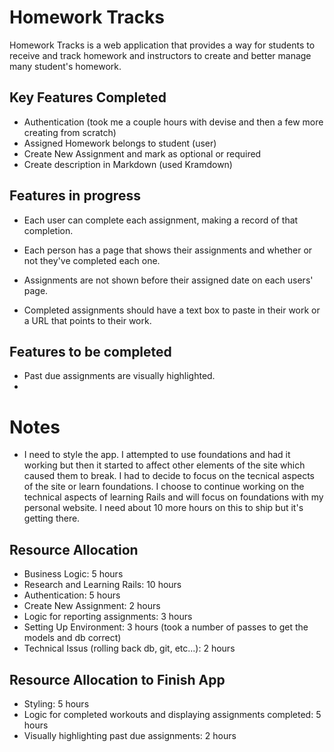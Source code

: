 # Homework Tracks

Homework Tracks is a web application that provides a way for students to receive and track homework and instructors to create and better manage many student's homework.

## Key Features Completed
- Authentication (took me a couple hours with devise and then a few more creating from scratch)
- Assigned Homework belongs to student (user)
- Create New Assignment and mark as optional or required
- Create description in Markdown (used Kramdown)

## Features in progress
- Each user can complete each assignment, making a record of that completion.
- Each person has a page that shows their assignments and whether or not they've completed each one.
- Assignments are not shown before their assigned date on each users' page.

- Completed assignments should have a text box to paste in their work or a URL that points to their work.

## Features to be completed
- Past due assignments are visually highlighted.
- 
# Notes
- I need to style the app.  I attempted to use foundations and had it working but then it started to affect other elements of the site which caused them to break.  I had to decide to focus on the tecnical aspects of the site or learn foundations.  I choose to continue working on the technical aspects of learning Rails and will focus on foundations with my personal website.  I need about 10 more hours on this to ship but it's getting there.

## Resource Allocation
- Business Logic: 5 hours
- Research and Learning Rails: 10 hours
- Authentication: 5 hours
- Create New Assignment: 2 hours
- Logic for reporting assignments: 3 hours
- Setting Up Environment: 3 hours (took a number of passes to get the models and db correct)
- Technical Issus (rolling back db, git, etc...): 2 hours

## Resource Allocation to Finish App
- Styling: 5 hours
- Logic for completed workouts and displaying assignments completed: 5 hours
- Visually highlighting past due assignments: 2 hours
